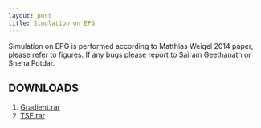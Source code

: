 ```yaml
---
layout: post
title: Simulation on EPG
---
```

Simulation on EPG is performed according to Matthias Weigel 2014 paper, please refer to figures. If any bugs please report to Sairam Geethanath or Sneha Potdar.

## DOWNLOADS
1. [Gradient.rar](https://github.com/mirc-dsi/mirc-dsi.github.io/tree/master/resources/simulation-epg/gradient.rar)
2. [TSE.rar](https://github.com/mirc-dsi/mirc-dsi.github.io/tree/master/resources/simulation-epg/tse.rar)

